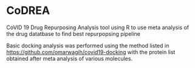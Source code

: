 # CoDREA
CoVID 19 Drug Repurposing Analysis tool using R to use meta analysis of the drug datatbase to find best repurpopsing pipeline

Basic docking analysis was performed using the method listed in https://github.com/omarwagih/covid19-docking with the protein list obtained after meta analysis
of various molecules.

